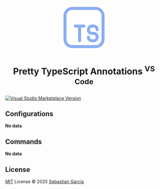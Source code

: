 <p align="center">
<img src="resources/icon.png" height="150">
</p>

<h1 align="center">Pretty TypeScript Annotations <sup>VS Code</sup></h1>

<a href="https://marketplace.visualstudio.com/items?itemName=antfu.ext-name" target="__blank"><img src="https://img.shields.io/visual-studio-marketplace/v/antfu.ext-name.svg?color=eee&amp;label=VS%20Code%20Marketplace&logo=visual-studio-code" alt="Visual Studio Marketplace Version" /></a>

## Configurations

<!-- configs -->

**No data**

<!-- configs -->

## Commands

<!-- commands -->

**No data**

## License

[MIT](./LICENSE.md) License © 2025 [Sebastian García](https://github.com/sebastiandotdev)

